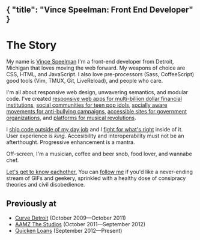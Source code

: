 {
	"title": "Vince Speelman: Front End Developer"
}
---

# The Story

My name is [Vince Speelman](http://facebook.com/vinspee) I'm a front-end developer from Detroit, Michigan that loves moving the web forward. My weapons of choice are CSS, HTML, and JavaScript. I also love pre-processors (Sass, CoffeeScript) good tools (Vim, TMUX, Git, LiveReload), and people who care.

I'm all about responsive web design, unwavering semantics, and modular code. I've created [responsive web apps for multi-billion dollar financial institutions](http://myql.com), [social communities for teen pop idols](http://allisimpson.com), [socially aware movements for anti-bullying campaigns](http://cl.ly/image/08333O320w0L), [accessible sites for government organizations](http://www.ptacsofmichigan.org/), and [platforms for musical revolutions](http://dribbble.com/vinspee/projects/131382-EHM).

I [ship code outside of my day job](https://github.com/VinSpee) and I [fight for what's right](https://github.com/quickenloans) inside of it. User experience is *king*. Accesibility and interoperability must not be an afterthought. Progressive enhancement is a mantra.

Off-screen, I'm a musician, coffee and beer snob, food lover, and wannabe chef.

[Let's get to know eachother.](mailto:v@vinspee.me) You can [follow me](http://twitter.com/vinspee) if you'd like a never-ending stream of GIFs and geekery, sprinkled with a healthy dose of consipracy theories and civil disobedience.

## Previously at

- [Curve Detroit](http://curvedetroit.com) (October 2009&mdash;October 2011)
- [AAMZ The Studios](http://aamzstudios.com) (October 2011&mdash;September 2012)
- [Quicken Loans](http://quickenloans.com) (September 2012&mdash;Present)
